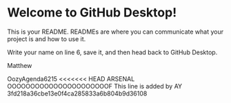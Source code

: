 # Welcome to GitHub Desktop!

This is your README. READMEs are where you can communicate what your project is and how to use it.

Write your name on line 6, save it, and then head back to GitHub Desktop.

Matthew

OozyAgenda6215
<<<<<<< HEAD
ARSENAL OOOOOOOOOOOOOOOOOOOOOOF
This line is added by AY
3fd218a36cbe13e0f4ca285833a6b804b9d36108
